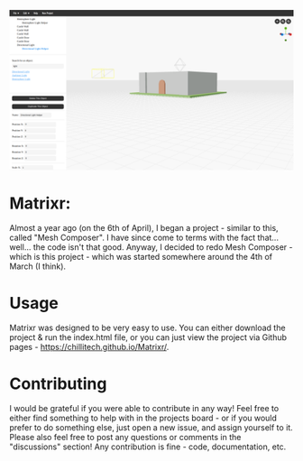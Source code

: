 ![](./Images/MatrixrScreenshot.png)

# Matrixr:
Almost a year ago (on the 6th of April), I began a project - similar to this, called "Mesh Composer". I have since come to terms with the fact that... well... the code isn't that good. Anyway, I decided to redo Mesh Composer - which is this project - which was started somewhere around the 4th of March (I think).

# Usage
Matrixr was designed to be very easy to use. You can either download the project & run the index.html file, or you can just view the project via Github pages - https://chillitech.github.io/Matrixr/.

# Contributing
I would be grateful if you were able to contribute in any way! Feel free to either find something to help with in the projects board - or if you would prefer to do something else, just open a new issue, and assign yourself to it.
Please also feel free to post any questions or comments in the "discussions" section!
Any contribution is fine - code, documentation, etc. 
